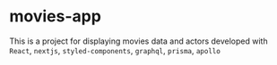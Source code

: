 # movies-app
This is a project for displaying movies data and actors developed with `React`, `nextjs`, `styled-components`, `graphql`, `prisma`, `apollo`
